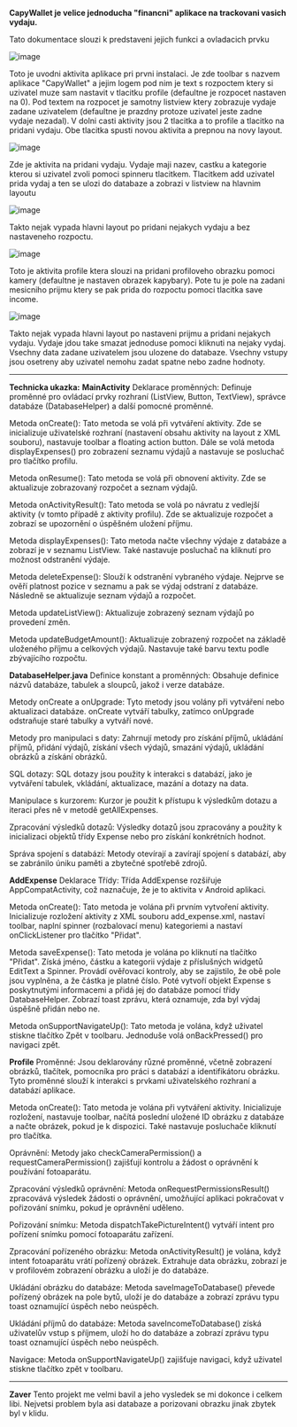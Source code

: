 **CapyWallet je velice jednoducha "financni" aplikace na trackovani vasich vydaju.**

Tato dokumentace slouzi k predstaveni jejich funkci a ovladacich prvku

![image](https://github.com/Dam0k/CapyWallet/assets/77647982/1438783a-78d6-472e-a467-d7b618afba7e)

Toto je uvodni aktivita aplikace pri prvni instalaci. 
Je zde toolbar s nazvem aplikace "CapyWallet" a jejim logem 
pod nim je text s rozpoctem ktery si uzivatel muze sam nastavit v tlacitku profile (defaultne je rozpocet nastaven na 0).
Pod textem na rozpocet je samotny listview ktery zobrazuje vydaje zadane uzivatelem (defaultne je prazdny protoze uzivatel jeste zadne vydaje nezadal).
V dolni casti aktivity jsou 2 tlacitka a to profile a tlacitko na pridani vydaju. Obe tlacitka spusti novou aktivita a prepnou na novy layout.

![image](https://github.com/Dam0k/CapyWallet/assets/77647982/d2f396d8-72e5-489f-8d72-d316270d8082)

Zde je aktivita na pridani vydaju.
Vydaje maji nazev, castku a kategorie kterou si uzivatel zvoli pomoci spinneru tlacitkem.
Tlacitkem add uzivatel prida vydaj a ten se ulozi do databaze a zobrazi v listview na hlavnim layoutu

![image](https://github.com/Dam0k/CapyWallet/assets/77647982/17a7e19b-8c39-4f23-975f-9867bd6dd289)

Takto nejak vypada hlavni layout po pridani nejakych vydaju a bez nastaveneho rozpoctu.

![image](https://github.com/Dam0k/CapyWallet/assets/77647982/86a53fa4-2049-473a-b0a3-c3ab7ca25284)

Toto je aktivita profile ktera slouzi na pridani profiloveho obrazku pomoci kamery (defaultne je nastaven obrazek kapybary).
Pote tu je pole na zadani mesicniho prijmu ktery se pak prida do rozpoctu pomoci tlacitka save income.

![image](https://github.com/Dam0k/CapyWallet/assets/77647982/161c6a89-01aa-4080-b9d8-0b5b4e2377b5)

Takto nejak vypada hlavni layout po nastaveni prijmu a pridani nejakych vydaju.
Vydaje jdou take smazat jednoduse pomoci kliknuti na nejaky vydaj.
Vsechny data zadane uzivatelem jsou ulozene do databaze.
Vsechny vstupy jsou osetreny aby uzivatel nemohu zadat spatne nebo zadne hodnoty.

_________________________________________________________________________________
**Technicka ukazka:**
**MainActivity**
Deklarace proměnných: Definuje proměnné pro ovládací prvky rozhraní (ListView, Button, TextView), správce databáze (DatabaseHelper) a další pomocné proměnné.

Metoda onCreate(): Tato metoda se volá při vytváření aktivity. Zde se inicializuje uživatelské rozhraní (nastavení obsahu aktivity na layout z XML souboru), nastavuje toolbar a floating action button. Dále se volá metoda displayExpenses() pro zobrazení seznamu výdajů a nastavuje se posluchač pro tlačítko profilu.

Metoda onResume(): Tato metoda se volá při obnovení aktivity. Zde se aktualizuje zobrazovaný rozpočet a seznam výdajů.

Metoda onActivityResult(): Tato metoda se volá po návratu z vedlejší aktivity (v tomto případě z aktivity profilu). Zde se aktualizuje rozpočet a zobrazí se upozornění o úspěšném uložení příjmu.

Metoda displayExpenses(): Tato metoda načte všechny výdaje z databáze a zobrazí je v seznamu ListView. Také nastavuje posluchač na kliknutí pro možnost odstranění výdaje.

Metoda deleteExpense(): Slouží k odstranění vybraného výdaje. Nejprve se ověří platnost pozice v seznamu a pak se výdaj odstraní z databáze. Následně se aktualizuje seznam výdajů a rozpočet.

Metoda updateListView(): Aktualizuje zobrazený seznam výdajů po provedení změn.

Metoda updateBudgetAmount(): Aktualizuje zobrazený rozpočet na základě uloženého příjmu a celkových výdajů. Nastavuje také barvu textu podle zbývajícího rozpočtu.

**DatabaseHelper.java**
Definice konstant a proměnných: Obsahuje definice názvů databáze, tabulek a sloupců, jakož i verze databáze.

Metody onCreate a onUpgrade: Tyto metody jsou volány při vytváření nebo aktualizaci databáze. onCreate vytváří tabulky, zatímco onUpgrade odstraňuje staré tabulky a vytváří nové.

Metody pro manipulaci s daty: Zahrnují metody pro získání příjmů, ukládání příjmů, přidání výdajů, získání všech výdajů, smazání výdajů, ukládání obrázků a získání obrázků.

SQL dotazy: SQL dotazy jsou použity k interakci s databází, jako je vytváření tabulek, vkládání, aktualizace, mazání a dotazy na data.

Manipulace s kurzorem: Kurzor je použit k přístupu k výsledkům dotazu a iteraci přes ně v metodě getAllExpenses.

Zpracování výsledků dotazů: Výsledky dotazů jsou zpracovány a použity k inicializaci objektů třídy Expense nebo pro získání konkrétních hodnot.

Správa spojení s databází: Metody otevírají a zavírají spojení s databází, aby se zabránilo úniku paměti a zbytečné spotřebě zdrojů.

**AddExpense**
Deklarace Třídy: Třída AddExpense rozšiřuje AppCompatActivity, což naznačuje, že je to aktivita v Android aplikaci.

Metoda onCreate(): Tato metoda je volána při prvním vytvoření aktivity. Inicializuje rozložení aktivity z XML souboru add_expense.xml, nastaví toolbar, naplní spinner (rozbalovací menu) kategoriemi a nastaví onClickListener pro tlačítko "Přidat".

Metoda saveExpense(): Tato metoda je volána po kliknutí na tlačítko "Přidat". Získá jméno, částku a kategorii výdaje z příslušných widgetů EditText a Spinner. Provádí ověřovací kontroly, aby se zajistilo, že obě pole jsou vyplněna, a že částka je platné číslo. Poté vytvoří objekt Expense s poskytnutými informacemi a přidá jej do databáze pomocí třídy DatabaseHelper. Zobrazí toast zprávu, která oznamuje, zda byl výdaj úspěšně přidán nebo ne.

Metoda onSupportNavigateUp(): Tato metoda je volána, když uživatel stiskne tlačítko Zpět v toolbaru. Jednoduše volá onBackPressed() pro navigaci zpět.

**Profile**
Proměnné: Jsou deklarovány různé proměnné, včetně zobrazení obrázků, tlačítek, pomocníka pro práci s databází a identifikátoru obrázku. Tyto proměnné slouží k interakci s prvkami uživatelského rozhraní a databází aplikace.

Metoda onCreate(): Tato metoda je volána při vytváření aktivity. Inicializuje rozložení, nastavuje toolbar, načítá poslední uložené ID obrázku z databáze a načte obrázek, pokud je k dispozici. Také nastavuje posluchače kliknutí pro tlačítka.

Oprávnění: Metody jako checkCameraPermission() a requestCameraPermission() zajišťují kontrolu a žádost o oprávnění k používání fotoaparátu.

Zpracování výsledků oprávnění: Metoda onRequestPermissionsResult() zpracovává výsledek žádosti o oprávnění, umožňující aplikaci pokračovat v pořizování snímku, pokud je oprávnění uděleno.

Pořizování snímku: Metoda dispatchTakePictureIntent() vytváří intent pro pořízení snímku pomocí fotoaparátu zařízení.

Zpracování pořízeného obrázku: Metoda onActivityResult() je volána, když intent fotoaparátu vrátí pořízený obrázek. Extrahuje data obrázku, zobrazí je v profilovém zobrazení obrázku a uloží je do databáze.

Ukládání obrázku do databáze: Metoda saveImageToDatabase() převede pořízený obrázek na pole bytů, uloží je do databáze a zobrazí zprávu typu toast oznamující úspěch nebo neúspěch.

Ukládání příjmů do databáze: Metoda saveIncomeToDatabase() získá uživatelův vstup s příjmem, uloží ho do databáze a zobrazí zprávu typu toast oznamující úspěch nebo neúspěch.

Navigace: Metoda onSupportNavigateUp() zajišťuje navigaci, když uživatel stiskne tlačítko zpět v toolbaru.

______________________________________________________________________________________________
**Zaver**
Tento projekt me velmi bavil a jeho vysledek se mi dokonce i celkem libi.
Nejvetsi problem byla asi databaze a porizovani obrazku jinak zbytek byl v klidu.



